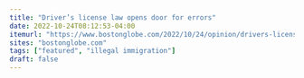 ```yaml
---
title: "Driver’s license law opens door for errors"
date: 2022-10-24T08:12:53-04:00
itemurl: "https://www.bostonglobe.com/2022/10/24/opinion/drivers-license-law-opens-door-corruption/"
sites: "bostonglobe.com"
tags: ["featured", "illegal immigration"]
draft: false
---
```


